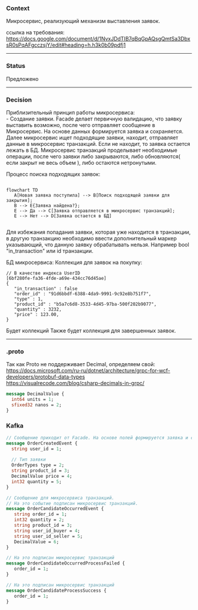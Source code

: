 ### Context

Микросервис, реализующий механизм выставления заявок. 

ссылка на требования:  
https://docs.google.com/document/d/1NvxJDdTIB7qBqGpAQsgQmtSa3DbxsR0sPqAFgcczsjY/edit#heading=h.h3k0b09pdfj1   

---

### Status 

Предложено

---

### Decision

Приблизительный принцип работы микросервиса:  
\- Создание заявки. Facade делает первичную валидацию, что заявку выставить возможно, после чего отправляет сообщение в Микросервис. На основе данных формируется заявка и сохраняется. Далее микросервис ищет подходящие заявки, находит, отправляет данные в микросервис транзакций. Если не находит, то заявка остается лежать в БД. Микросервис транзакций проделывает необходимые операции, после чего заявки либо закрываются, либо обновляются( если закрыт не весь объем ), либо остаются нетронутыми.

Процесс поиска подходящих заявок:
```mermaid

flowchart TD
   A[Новая заявка поступила] --> B[Поиск подходящей заявки для закрытия];
   B --> E{Заявка найдена?};
   E --> Да --> C[Заявка отправляется в микросервис транзакций];
   E --> Нет --> D[Заявка остается в БД]
   

```

Для избежания попадания заявки, которая уже находится в транзакции, в другую транзакцию необходимо ввести дополнительный маркер указывающий, что данную заявку обрабатывать нельзя. Например bool "in_transaction" или id транзакции.


БД микросервиса:
Коллекция для заявок на покупку:
```
// В качестве индекса UserID
[6bf280fe-fa36-4fde-a69e-434cc76d45ae] 
{
   "in_transaction" : false
   "order_id" : "91d6bbdf-6388-4da9-9991-9c92e8b751f7",
   "type" : 1,
   "product_id" : "b5a7c6d8-3533-4d45-97ba-500f202b9077",
   "quantity" : 3232,
   "price" : 123.00,
}
```
Будет коллекций 
Также будет коллекция для завершенных заявок.

---



### .proto

Так как Proto не поддерживает Decimal, определяем свой:  
https://docs.microsoft.com/ru-ru/dotnet/architecture/grpc-for-wcf-developers/protobuf-data-types  
https://visualrecode.com/blog/csharp-decimals-in-grpc/

```proto
message DecimalValue {
  int64 units = 1;
  sfixed32 nanos = 2;
}
```

### Kafka

```proto   
// Сообщение приходит от Facade. На основе полей формируется заявка и сохраняется в БД.
message OrderCreatedEvent {
  string user_id = 1;
  
  // Тип заявки
  OrderTypes type = 2;
  string product_id = 3;
  DecimalValue price = 4;
  int32 quantity = 5;   
}
```  


```proto  
// Сообщение для микросервиса транзакций.
// На это событие подписан микросервис транзакций.
message OrderCandidateOccurredEvent {
   string order_id = 1;
   int32 quantity = 2;
   string product_id = 3;
   string user_id_buyer = 4;
   string user_id_seller = 5;
   DecimalValue = 6;
}
```

```proto
// На это подписан микросервис транзакций
message OrderCandidateOccurredProcessFailed {
   order_id = 1;
}
```

```proto
// На это подписан микросервис транзакций
message OrderCandidateProcessSuccess {
   order_id = 1;
}
```


